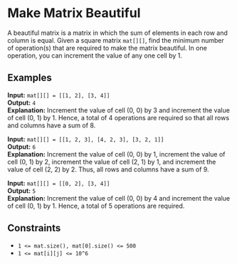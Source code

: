 # Make Matrix Beautiful

A beautiful matrix is a matrix in which the sum of elements in each row and column is equal. Given a square matrix `mat[][]`, find the minimum number of operation(s) that are required to make the matrix beautiful. In one operation, you can increment the value of any one cell by 1.

## Examples

**Input:** `mat[][] = [[1, 2], [3, 4]]`  
**Output:** `4`  
**Explanation:** Increment the value of cell (0, 0) by 3 and increment the value of cell (0, 1) by 1. Hence, a total of 4 operations are required so that all rows and columns have a sum of 8.

**Input:** `mat[][] = [[1, 2, 3], [4, 2, 3], [3, 2, 1]]`  
**Output:** `6`  
**Explanation:** Increment the value of cell (0, 0) by 1, increment the value of cell (0, 1) by 2, increment the value of cell (2, 1) by 1, and increment the value of cell (2, 2) by 2. Thus, all rows and columns have a sum of 9.

**Input:** `mat[][] = [[0, 2], [3, 4]]`  
**Output:** `5`  
**Explanation:** Increment the value of cell (0, 0) by 4 and increment the value of cell (0, 1) by 1. Hence, a total of 5 operations are required.

## Constraints

- `1 <= mat.size(), mat[0].size() <= 500`
- `1 <= mat[i][j] <= 10^6`